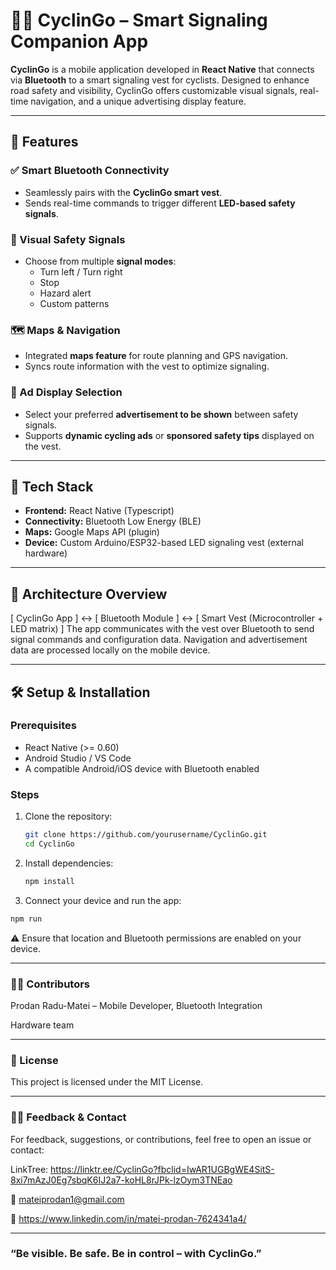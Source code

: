 # 🚴‍♂️ CyclinGo – Smart Signaling Companion App

**CyclinGo** is a mobile application developed in **React Native** that connects via **Bluetooth** to a smart signaling vest for cyclists. Designed to enhance road safety and visibility, CyclinGo offers customizable visual signals, real-time navigation, and a unique advertising display feature.

---

## 🔧 Features

### ✅ Smart Bluetooth Connectivity
- Seamlessly pairs with the **CyclinGo smart vest**.
- Sends real-time commands to trigger different **LED-based safety signals**.

### 🚦 Visual Safety Signals
- Choose from multiple **signal modes**:
  - Turn left / Turn right
  - Stop
  - Hazard alert
  - Custom patterns

### 🗺️ Maps & Navigation
- Integrated **maps feature** for route planning and GPS navigation.
- Syncs route information with the vest to optimize signaling.

### 📢 Ad Display Selection
- Select your preferred **advertisement to be shown** between safety signals.
- Supports **dynamic cycling ads** or **sponsored safety tips** displayed on the vest.

---

## 📱 Tech Stack

- **Frontend:** React Native (Typescript)
- **Connectivity:** Bluetooth Low Energy (BLE)
- **Maps:** Google Maps API (plugin)
- **Device:** Custom Arduino/ESP32-based LED signaling vest (external hardware)

---

## 🔗 Architecture Overview
[ CyclinGo App ] ↔ [ Bluetooth Module ] ↔ [ Smart Vest (Microcontroller + LED matrix) ]
The app communicates with the vest over Bluetooth to send signal commands and configuration data. Navigation and advertisement data are processed locally on the mobile device.

---

## 🛠 Setup & Installation

### Prerequisites
- React Native (>= 0.60)
- Android Studio / VS Code
- A compatible Android/iOS device with Bluetooth enabled

### Steps
1. Clone the repository:
   ```bash
   git clone https://github.com/yourusername/CyclinGo.git
   cd CyclinGo
2. Install dependencies:
   ```bash
   npm install
   ```
3.	Connect your device and run the app:
   ```bash
   npm run
   ```

⚠️ Ensure that location and Bluetooth permissions are enabled on your device.

---

### 👨‍💻 Contributors
  Prodan Radu-Matei – Mobile Developer, Bluetooth Integration
  
  Hardware team

---

### 📄 License

This project is licensed under the MIT License.

---

### 🙋‍♀️ Feedback & Contact

For feedback, suggestions, or contributions, feel free to open an issue or contact:

  LinkTree: https://linktr.ee/CyclinGo?fbclid=IwAR1UGBgWE4SitS-8xi7mAzJ0Eg7sbqK6IJ2a7-koHL8rJPk-lzOym3TNEao
  
  📧 mateiprodan1@gmail.com
  
  🔗 https://www.linkedin.com/in/matei-prodan-7624341a4/

---

### “Be visible. Be safe. Be in control – with CyclinGo.”
